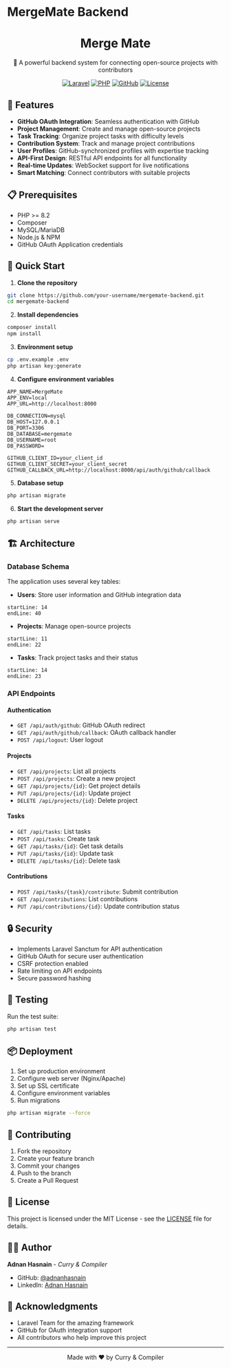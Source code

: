 # MergeMate Backend

<div align="center">
<h1> Merge Mate</h1>
<p>🚀 A powerful backend system for connecting open-source projects with contributors</p>
</div>

<div align="center">

[![Laravel](https://img.shields.io/badge/Laravel-v11.31-FF2D20?style=for-the-badge&logo=laravel&logoColor=white)](https://laravel.com)
[![PHP](https://img.shields.io/badge/PHP-v8.3-777BB4?style=for-the-badge&logo=php&logoColor=white)](https://php.net)
[![GitHub](https://img.shields.io/badge/GitHub_OAuth-Integration-181717?style=for-the-badge&logo=github&logoColor=white)](https://github.com)
[![License](https://img.shields.io/badge/License-MIT-yellow.svg?style=for-the-badge)](LICENSE)

</div>

## 🌟 Features

-   **GitHub OAuth Integration**: Seamless authentication with GitHub
-   **Project Management**: Create and manage open-source projects
-   **Task Tracking**: Organize project tasks with difficulty levels
-   **Contribution System**: Track and manage project contributions
-   **User Profiles**: GitHub-synchronized profiles with expertise tracking
-   **API-First Design**: RESTful API endpoints for all functionality
-   **Real-time Updates**: WebSocket support for live notifications
-   **Smart Matching**: Connect contributors with suitable projects

## 📋 Prerequisites

-   PHP >= 8.2
-   Composer
-   MySQL/MariaDB
-   Node.js & NPM
-   GitHub OAuth Application credentials

## 🚀 Quick Start

1. **Clone the repository**

```bash
git clone https://github.com/your-username/mergemate-backend.git
cd mergemate-backend
```

2. **Install dependencies**

```bash
composer install
npm install
```

3. **Environment setup**

```bash
cp .env.example .env
php artisan key:generate
```

4. **Configure environment variables**

```env
APP_NAME=MergeMate
APP_ENV=local
APP_URL=http://localhost:8000

DB_CONNECTION=mysql
DB_HOST=127.0.0.1
DB_PORT=3306
DB_DATABASE=mergemate
DB_USERNAME=root
DB_PASSWORD=

GITHUB_CLIENT_ID=your_client_id
GITHUB_CLIENT_SECRET=your_client_secret
GITHUB_CALLBACK_URL=http://localhost:8000/api/auth/github/callback
```

5. **Database setup**

```bash
php artisan migrate
```

6. **Start the development server**

```bash
php artisan serve
```

## 🏗️ Architecture

### Database Schema

The application uses several key tables:

-   **Users**: Store user information and GitHub integration data

```php:database/migrations/0001_01_01_000000_create_users_table.php
startLine: 14
endLine: 40
```

-   **Projects**: Manage open-source projects

```php:database/migrations/2024_12_02_085251_create_projects_table.php
startLine: 11
endLine: 22
```

-   **Tasks**: Track project tasks and their status

```php:database/migrations/2024_12_02_085329_create_tasks_table.php
startLine: 14
endLine: 23
```

### API Endpoints

#### Authentication

-   `GET /api/auth/github`: GitHub OAuth redirect
-   `GET /api/auth/github/callback`: OAuth callback handler
-   `POST /api/logout`: User logout

#### Projects

-   `GET /api/projects`: List all projects
-   `POST /api/projects`: Create a new project
-   `GET /api/projects/{id}`: Get project details
-   `PUT /api/projects/{id}`: Update project
-   `DELETE /api/projects/{id}`: Delete project

#### Tasks

-   `GET /api/tasks`: List tasks
-   `POST /api/tasks`: Create task
-   `GET /api/tasks/{id}`: Get task details
-   `PUT /api/tasks/{id}`: Update task
-   `DELETE /api/tasks/{id}`: Delete task

#### Contributions

-   `POST /api/tasks/{task}/contribute`: Submit contribution
-   `GET /api/contributions`: List contributions
-   `PUT /api/contributions/{id}`: Update contribution status

## 🔒 Security

-   Implements Laravel Sanctum for API authentication
-   GitHub OAuth for secure user authentication
-   CSRF protection enabled
-   Rate limiting on API endpoints
-   Secure password hashing

## 🧪 Testing

Run the test suite:

```bash
php artisan test
```

## 📦 Deployment

1. Set up production environment
2. Configure web server (Nginx/Apache)
3. Set up SSL certificate
4. Configure environment variables
5. Run migrations

```bash
php artisan migrate --force
```

## 🤝 Contributing

1. Fork the repository
2. Create your feature branch
3. Commit your changes
4. Push to the branch
5. Create a Pull Request

## 📝 License

This project is licensed under the MIT License - see the [LICENSE](LICENSE) file for details.

## 👨‍💻 Author

**Adnan Hasnain** - _Curry & Compiler_

-   GitHub: [@adnanhasnain](https://github.com/Dev-Adnan27)
-   LinkedIn: [Adnan Hasnain](https://www.linkedin.com/in/dev-adnan27/)

## 🙏 Acknowledgments

-   Laravel Team for the amazing framework
-   GitHub for OAuth integration support
-   All contributors who help improve this project

---

<div align="center">
  Made with ❤️ by Curry & Compiler
</div>
